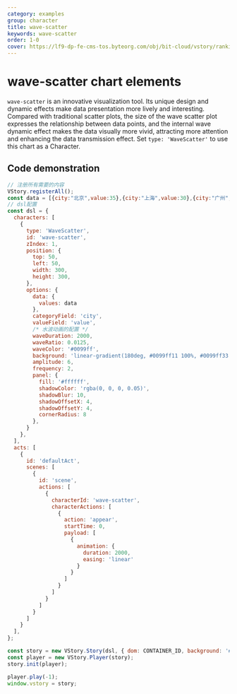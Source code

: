 ```yaml
---
category: examples
group: character
title: wave-scatter
keywords: wave-scatter
order: 1-0
cover: https://lf9-dp-fe-cms-tos.byteorg.com/obj/bit-cloud/vstory/rankingbar-preview.gif
---
```


# wave-scatter chart elements

`wave-scatter` is an innovative visualization tool. Its unique design and dynamic effects make data presentation more lively and interesting. Compared with traditional scatter plots, the size of the wave scatter plot expresses the relationship between data points, and the internal wave dynamic effect makes the data visually more vivid, attracting more attention and enhancing the data transmission effect.
Set `type: 'WaveScatter'` to use this chart as a Character.

## Code demonstration

```javascript livedemo template=vstory
// 注册所有需要的内容
VStory.registerAll();
const data = [{city:"北京",value:35},{city:"上海",value:30},{city:"广州",value:27},{city:"深圳",value:26},{city:"成都",value:15},{city:"杭州",value:19}, {city:"南京",value:12}]
// dsl配置
const dsl = {
  characters: [
    {
      type: 'WaveScatter',
      id: 'wave-scatter',
      zIndex: 1,
      position: {
        top: 50,
        left: 50,
        width: 300,
        height: 300,
      },
      options: {
        data: {
          values: data
        },
        categoryField: 'city',
        valueField: 'value',
        /* 水波动画的配置 */
        waveDuration: 2000,
        waveRatio: 0.0125,
        waveColor: '#0099ff',
        background: 'linear-gradient(180deg, #0099ff11 100%, #0099ff33 0%)',
        amplitude: 6,
        frequency: 2,
        panel: {
          fill: '#ffffff',
          shadowColor: 'rgba(0, 0, 0, 0.05)',
          shadowBlur: 10,
          shadowOffsetX: 4,
          shadowOffsetY: 4,
          cornerRadius: 8
        },
      }
    },
  ],
  acts: [
    {
      id: 'defaultAct',
      scenes: [
        {
          id: 'scene',
          actions: [
            {
              characterId: 'wave-scatter',
              characterActions: [
                {
                  action: 'appear',
                  startTime: 0,
                  payload: [
                    {
                      animation: {
                        duration: 2000,
                        easing: 'linear'
                      }
                    }
                  ]
                }
              ]
            }
          ]
        }
      ]
    }
  ],
};

const story = new VStory.Story(dsl, { dom: CONTAINER_ID, background: '#ebecf0' });
const player = new VStory.Player(story);
story.init(player);

player.play(-1);
window.vstory = story;
```
